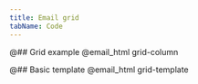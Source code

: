 ```yaml
---
title: Email grid
tabName: Code
---
```


@## Grid example
@email_html grid-column

@## Basic template
@email_html grid-template
